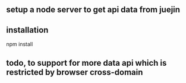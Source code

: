 ## setup a node server to get api data from juejin

## installation
npm install

## todo, to support for more data api which is restricted by browser cross-domain